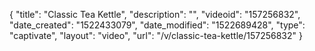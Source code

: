 {
    "title": "Classic Tea Kettle",
    "description": "",
    "videoid": "157256832",
    "date_created": "1522433079",
    "date_modified": "1522689428",
    "type": "captivate",
    "layout": "video",
    "url": "\/v\/classic-tea-kettle\/157256832"
}